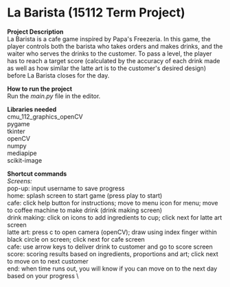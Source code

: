 # La Barista (15112 Term Project)
**Project Description** \
La Barista is a cafe game inspired by Papa's Freezeria. In this game, the player controls both the barista who takes orders and makes drinks, and the waiter who serves the drinks to the customer. To pass a level, the player has to reach a target score (calculated by the accuracy of each drink made as well as how similar the latte art is to the customer's desired design) before La Barista closes for the day.

**How to run the project** \
Run the _main.py_ file in the editor. 

**Libraries needed** \
cmu_112_graphics_openCV \
pygame \
tkinter \
openCV \
numpy \
mediapipe \
scikit-image

**Shortcut commands** \
_Screens:_\
pop-up: input username to save progress\
home: splash screen to start game (press play to start) \
cafe: click help button for instructions; move to menu icon for menu; move to coffee machine to make drink (drink making screen)\
drink making: click on icons to add ingredients to cup; click next for latte art screen \
latte art: press c to open camera (openCV); draw using index finger within black circle on screen; click next for cafe screen \
cafe: use arrow keys to deliver drink to customer and go to score screen \
score: scoring results based on ingredients, proportions and art; click next to move on to next customer \
end: when time runs out, you will know if you can move on to the next day based on your progress \
